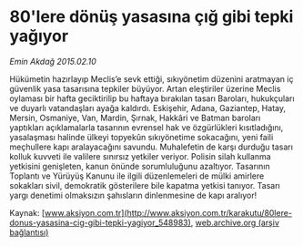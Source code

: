 # 80'lere dönüş yasasına çığ gibi tepki yağıyor

*Emin Akdağ 2015.02.10*

<div class="pNewsDetailMainContent" itemprop="articleBody">
 <p>
  Hükümetin hazırlayıp Meclis’e sevk ettiği, sıkıyönetim düzenini aratmayan iç güvenlik yasa tasarısına tepkiler büyüyor. Artan eleştiriler üzerine Meclis oylaması bir hafta geciktirilip bu haftaya bırakılan tasarı Baroları, hukukçuları ve duyarlı vatandaşları ayağa kaldırdı. Eskişehir, Adana, Gaziantep, Hatay, Mersin, Osmaniye, Van, Mardin, Şırnak, Hakkâri ve Batman baroları yaptıkları açıklamalarla tasarının evrensel hak ve özgürlükleri kısıtladığını, yasalaşması halinde ülkeyi topyekûn sıkıyönetime sokacağını, yeni faili meçhullere kapı aralayacağını savundu. Muhalefetin de karşı durduğu tasarı kolluk kuvveti ile valilere sınırsız yetkiler veriyor. Polisin silah kullanma yetkisini genişleten, kanun önünde sorumluluğunu azaltıyor. Tasarının Toplantı ve Yürüyüş Kanunu ile ilgili düzenlemeleri de mülki amirlere sokakları sivil, demokratik gösterilere bile kapatma yetkisi tanıyor. Tasarı yargı denetimi olmaksızın şahısların dinlenmesine de kapı aralıyor!
 </p>
</div>


Kaynak: [www.aksiyon.com.tr](http://www.aksiyon.com.tr/karakutu/80lere-donus-yasasina-cig-gibi-tepki-yagiyor_548983), [web.archive.org (arşiv bağlantısı)](http://web.archive.org/web/20150729105506/http://www.aksiyon.com.tr/karakutu/80lere-donus-yasasina-cig-gibi-tepki-yagiyor_548983)
